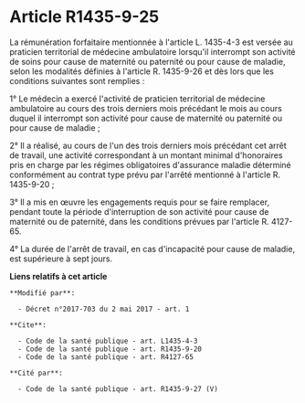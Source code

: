 # Article R1435-9-25

La rémunération forfaitaire mentionnée à l'article L. 1435-4-3 est versée au praticien territorial de médecine ambulatoire
lorsqu'il interrompt son activité de soins pour cause de maternité ou paternité ou pour cause de maladie, selon les modalités
définies à l'article R. 1435-9-26 et dès lors que les conditions suivantes sont remplies :

1° Le médecin a exercé l'activité de praticien territorial de médecine ambulatoire au cours des trois derniers mois précédant
le mois au cours duquel il interrompt son activité pour cause de maternité ou paternité ou pour cause de maladie ;

2° Il a réalisé, au cours de l'un des trois derniers mois précédant cet arrêt de travail, une activité correspondant à un
montant minimal d'honoraires pris en charge par les régimes obligatoires d'assurance maladie déterminé conformément au
contrat type prévu par l'arrêté mentionné à l'article R. 1435-9-20 ;

3° Il a mis en œuvre les engagements requis pour se faire remplacer, pendant toute la période d'interruption de son activité
pour cause de maternité ou de paternité, dans les conditions prévues par l'article R. 4127-65.

4° La durée de l'arrêt de travail, en cas d'incapacité pour cause de maladie, est supérieure à sept jours.

**Liens relatifs à cet article**

	**Modifié par**:

	  - Décret n°2017-703 du 2 mai 2017 - art. 1

	**Cite**:

	  - Code de la santé publique - art. L1435-4-3
	  - Code de la santé publique - art. R1435-9-20
	  - Code de la santé publique - art. R4127-65

	**Cité par**:

	  - Code de la santé publique - art. R1435-9-27 (V)
